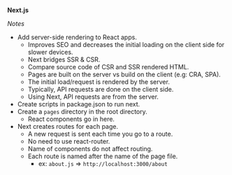 **Next.js**

*Notes*

- Add server-side rendering to React apps.
  - Improves SEO and decreases the initial loading on the client side for slower devices.
  - Next bridges SSR & CSR.
  - Compare source code of CSR and SSR rendered HTML.
  - Pages are built on the server vs build on the client (e.g: CRA, SPA).
  - The initial load/request is rendered by the server.
  - Typically, API requests are done on the client side.
  - Using Next, API requests are from the server.  
- Create scripts in package.json to run next.
- Create a `pages` directory in the root directory.
  - React components go in here.
- Next creates routes for each page.
  - A new request is sent each time you go to a route.
  - No need to use react-router.
  - Name of components do not affect routing.
  - Each route is named after the name of the page file.
    - ex: `about.js` => `http://localhost:3000/about`


  

